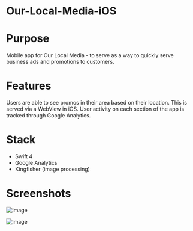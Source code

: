 # Our-Local-Media-iOS

# Purpose

Mobile app for Our Local Media - to serve as a way to quickly serve business ads and promotions to customers.

# Features

Users are able to see promos in their area based on their location. This is served via a WebView in iOS. User activity on each section of the app is tracked through 
Google Analytics.

# Stack

* Swift 4
* Google Analytics
* Kingfisher (image processing)

# Screenshots

![image](https://user-images.githubusercontent.com/22580767/90288490-fbfe1b00-de47-11ea-95eb-920c4906e2aa.png)

![image](https://user-images.githubusercontent.com/22580767/90288504-015b6580-de48-11ea-98b7-9f0f6425fe69.png)
